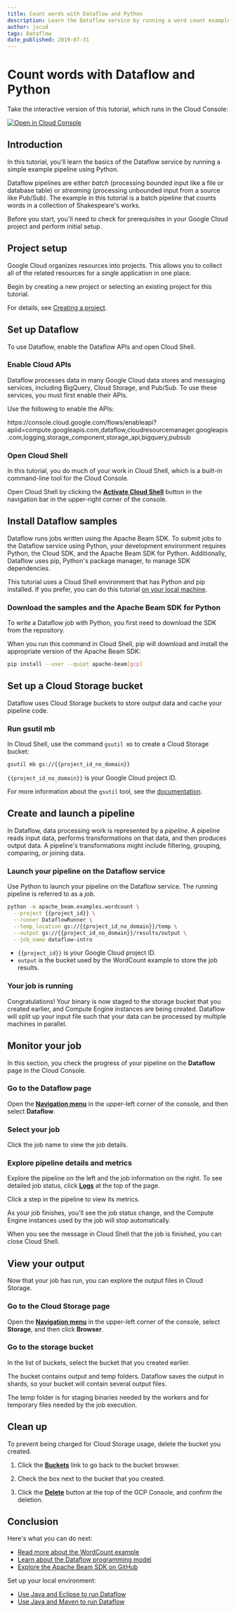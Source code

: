 ```yaml
---
title: Count words with Dataflow and Python
description: Learn the Dataflow service by running a word count example in Python.
author: jscud
tags: Dataflow
date_published: 2019-07-31
---
```


# Count words with Dataflow and Python

<!-- {% setvar job_name "dataflow-intro" %} -->
<!-- {% setvar project_id_no_domain "<your-project>" %} -->
<!-- {% setvar project_id "<your-project>" %} -->

<walkthrough-alt>
Take the interactive version of this tutorial, which runs in the Cloud Console:

[![Open in Cloud Console](https://walkthroughs.googleusercontent.com/tutorial/resources/open-in-console-button.svg)](https://console.cloud.google.com/getting-started?walkthrough_tutorial_id=python_dataflow_quickstart)

</walkthrough-alt>

## Introduction

In this tutorial, you'll learn the basics of the Dataflow service by
running a simple example pipeline using Python.

Dataflow pipelines are either *batch* (processing bounded input like a file or
database table) or *streaming* (processing unbounded input from a source like
Pub/Sub). The example in this tutorial is a batch pipeline that counts
words in a collection of Shakespeare's works.

Before you start, you'll need to check for prerequisites in your Google Cloud
project and perform initial setup.

## Project setup

Google Cloud organizes resources into projects. This allows you to
collect all of the related resources for a single application in one place.

Begin by creating a new project or selecting an existing project for this tutorial.

<walkthrough-project-billing-setup></walkthrough-project-billing-setup>

For details, see
[Creating a project](https://cloud.google.com/resource-manager/docs/creating-managing-projects#creating_a_project).

## Set up Dataflow

To use Dataflow, enable the Dataflow APIs and open Cloud Shell.

### Enable Cloud APIs

Dataflow processes data in many Google Cloud data stores and messaging services,
including BigQuery, Cloud Storage, and Pub/Sub. To use these services,
you must first enable their APIs.

Use the following to enable the APIs:

<walkthrough-enable-apis apis=
"compute.googleapis.com,dataflow,cloudresourcemanager.googleapis.com,logging,storage_component,storage_api,bigquery,pubsub">
</walkthrough-enable-apis>

<walkthrough-alt>
https://console.cloud.google.com/flows/enableapi?apiid=compute.googleapis.com,dataflow,cloudresourcemanager.googleapis.com,logging,storage_component,storage_api,bigquery,pubsub
</walkthrough-alt>

### Open Cloud Shell

In this tutorial, you do much of your work in Cloud Shell, which is a built-in command-line tool for the Cloud Console.

Open Cloud Shell by clicking the <walkthrough-cloud-shell-icon></walkthrough-cloud-shell-icon>[**Activate Cloud Shell**][spotlight-open-devshell] button in the navigation bar in the upper-right corner of the console.

## Install Dataflow samples

Dataflow runs jobs written using the Apache Beam SDK. To submit jobs to the
Dataflow service using Python, your development environment requires Python,
the Cloud SDK, and the Apache Beam SDK for Python. Additionally,
Dataflow uses pip, Python's package manager, to manage SDK dependencies.

This tutorial uses a Cloud Shell environment that has Python and pip installed. If
you prefer, you can do this tutorial [on your local machine][dataflow-python-tutorial].

### Download the samples and the Apache Beam SDK for Python

To write a Dataflow job with Python, you first need to download the SDK
from the repository.

When you run this command in Cloud Shell, pip will download and install the appropriate version
of the Apache Beam SDK:

```bash
pip install --user --quiet apache-beam[gcp]
```

## Set up a Cloud Storage bucket

Dataflow uses Cloud Storage buckets to store output data and cache your
pipeline code.

### Run gsutil mb

In Cloud Shell, use the command `gsutil mb` to create a Cloud Storage bucket:

```bash
gsutil mb gs://{{project_id_no_domain}}
```

`{{project_id_no_domain}}` is your Google Cloud project ID.

For more information about the `gsutil` tool, see the [documentation][gsutil-docs].

## Create and launch a pipeline

In Dataflow, data processing work is represented by a *pipeline*. A
pipeline reads input data, performs transformations on that data, and then
produces output data. A pipeline's transformations might include filtering,
grouping, comparing, or joining data.

### Launch your pipeline on the Dataflow service

Use Python to launch your pipeline on the Dataflow service. The running
pipeline is referred to as a *job*.

```bash
python -m apache_beam.examples.wordcount \
  --project {{project_id}} \
  --runner DataflowRunner \
  --temp_location gs://{{project_id_no_domain}}/temp \
  --output gs://{{project_id_no_domain}}/results/output \
  --job_name dataflow-intro
```

*   `{{project_id}}` is your Google Cloud project ID.
*   `output` is the bucket used by the WordCount example to store the job results.

### Your job is running

Congratulations! Your binary is now staged to the storage bucket that you
created earlier, and Compute Engine instances are being created. Dataflow
will split up your input file such that your data can be processed by multiple
machines in parallel.

## Monitor your job

In this section, you check the progress of your pipeline on the **Dataflow** page
in the Cloud Console.

### Go to the Dataflow page

Open the [**Navigation menu**][spotlight-console-menu] in the upper-left corner of the console, and 
then select **Dataflow**.

<walkthrough-menu-navigation sectionId="DATAFLOW_SECTION"></walkthrough-menu-navigation>

### Select your job

Click the job name to view the job details.

### Explore pipeline details and metrics

Explore the pipeline on the left and the job information on the right. To see
detailed job status, click [**Logs**][spotlight-job-logs] at the top of the page.

Click a step in the pipeline to view its metrics.

As your job finishes, you'll see the job status change, and the Compute Engine
instances used by the job will stop automatically.

When you see the message in Cloud Shell that the job is finished, you can close Cloud Shell.

## View your output

Now that your job has run, you can explore the output files in Cloud Storage.

### Go to the Cloud Storage page

Open the [**Navigation menu**][spotlight-console-menu] in the upper-left corner of the console,
select **Storage**, and then click **Browser**.

<walkthrough-menu-navigation sectionId=STORAGE_SECTION></walkthrough-menu-navigation>

### Go to the storage bucket

In the list of buckets, select the bucket that you created earlier.

The bucket contains output and temp folders. Dataflow saves the
output in shards, so your bucket will contain several output files.

The temp folder is for staging binaries needed by the workers and for
temporary files needed by the job execution.

## Clean up

To prevent being charged for Cloud Storage usage, delete the bucket you
created.

1.  Click the [**Buckets**][spotlight-buckets-link] link to go back to the bucket browser.

1.  Check the box next to the bucket that you created.

1.  Click the [**Delete**][spotlight-delete-bucket] button at the top of the GCP Console, and
    confirm the deletion.

## Conclusion

<walkthrough-conclusion-trophy></walkthrough-conclusion-trophy>

Here's what you can do next:

*   [Read more about the WordCount example][wordcount]
*   [Learn about the Dataflow programming model][df-pipelines]
*   [Explore the Apache Beam SDK on GitHub][beam-sdk]

Set up your local environment:

*   [Use Java and Eclipse to run Dataflow][df-eclipse]
*   [Use Java and Maven to run Dataflow][df-maven]

[df-eclipse]: https://cloud.google.com/dataflow/docs/quickstarts/quickstart-java-eclipse
[df-maven]: https://cloud.google.com/dataflow/docs/quickstarts/quickstart-java-maven
[df-pipelines]: https://cloud.google.com/dataflow/model/programming-model-beam
[beam-sdk]: https://github.com/apache/beam/tree/master/sdks/python
[wordcount]: https://beam.apache.org/get-started/wordcount-example/
[gsutil-docs]: https://cloud.google.com/storage/docs/gsutil
[dataflow-python-tutorial]: https://cloud.google.com/dataflow/docs/quickstarts/quickstart-python
[spotlight-job-logs]: walkthrough://spotlight-pointer?cssSelector=#p6n-dax-job-logs-toggle
[spotlight-buckets-link]: walkthrough://spotlight-pointer?cssSelector=.p6n-cloudstorage-path-link
[spotlight-delete-bucket]: walkthrough://spotlight-pointer?cssSelector=#p6n-cloudstorage-delete-buckets
[spotlight-console-menu]: walkthrough://spotlight-pointer?spotlightId=console-nav-menu
[spotlight-open-devshell]: walkthrough://spotlight-pointer?spotlightId=devshell-activate-button
